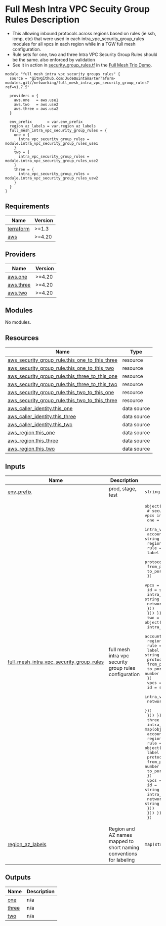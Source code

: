 # Full Mesh Intra VPC Secuity Group Rules Description
- This allowing inbound protocols across regions based on rules (ie ssh, icmp, etc) that
  were used in each intra\_vpc\_security\_group\_rules modules for all vpcs in each region while in a TGW full mesh configuration.
- Rule sets for one, two and three Intra VPC Security Group Rules should be the same. also enforced by validation
- See it in action in [security\_group\_rules.tf](https://github.com/JudeQuintana/terraform-main/blob/main/full_mesh_trio_demo/security_group_rules.tf) in the [Full Mesh Trio Demo](https://github.com/JudeQuintana/terraform-main/tree/main/full_mesh_trio_demo).

```
module "full_mesh_intra_vpc_security_groups_rules" {
  source = "git@github.com:JudeQuintana/terraform-modules.git//networking/full_mesh_intra_vpc_security_group_rules?ref=v1.7.5"

  providers = {
    aws.one   = aws.use1
    aws.two   = aws.use2
    aws.three = aws.usw2
  }

  env_prefix       = var.env_prefix
  region_az_labels = var.region_az_labels
  full_mesh_intra_vpc_security_group_rules = {
    one = {
      intra_vpc_security_group_rules = module.intra_vpc_security_group_rules_use1
    }
    two = {
      intra_vpc_security_group_rules = module.intra_vpc_security_group_rules_use2
    }
    three = {
      intra_vpc_security_group_rules = module.intra_vpc_security_group_rules_usw2
    }
  }
}
```

## Requirements

| Name | Version |
|------|---------|
| <a name="requirement_terraform"></a> [terraform](#requirement\_terraform) | >=1.3 |
| <a name="requirement_aws"></a> [aws](#requirement\_aws) | >=4.20 |

## Providers

| Name | Version |
|------|---------|
| <a name="provider_aws.one"></a> [aws.one](#provider\_aws.one) | >=4.20 |
| <a name="provider_aws.three"></a> [aws.three](#provider\_aws.three) | >=4.20 |
| <a name="provider_aws.two"></a> [aws.two](#provider\_aws.two) | >=4.20 |

## Modules

No modules.

## Resources

| Name | Type |
|------|------|
| [aws_security_group_rule.this_one_to_this_three](https://registry.terraform.io/providers/hashicorp/aws/latest/docs/resources/security_group_rule) | resource |
| [aws_security_group_rule.this_one_to_this_two](https://registry.terraform.io/providers/hashicorp/aws/latest/docs/resources/security_group_rule) | resource |
| [aws_security_group_rule.this_three_to_this_one](https://registry.terraform.io/providers/hashicorp/aws/latest/docs/resources/security_group_rule) | resource |
| [aws_security_group_rule.this_three_to_this_two](https://registry.terraform.io/providers/hashicorp/aws/latest/docs/resources/security_group_rule) | resource |
| [aws_security_group_rule.this_two_to_this_one](https://registry.terraform.io/providers/hashicorp/aws/latest/docs/resources/security_group_rule) | resource |
| [aws_security_group_rule.this_two_to_this_three](https://registry.terraform.io/providers/hashicorp/aws/latest/docs/resources/security_group_rule) | resource |
| [aws_caller_identity.this_one](https://registry.terraform.io/providers/hashicorp/aws/latest/docs/data-sources/caller_identity) | data source |
| [aws_caller_identity.this_three](https://registry.terraform.io/providers/hashicorp/aws/latest/docs/data-sources/caller_identity) | data source |
| [aws_caller_identity.this_two](https://registry.terraform.io/providers/hashicorp/aws/latest/docs/data-sources/caller_identity) | data source |
| [aws_region.this_one](https://registry.terraform.io/providers/hashicorp/aws/latest/docs/data-sources/region) | data source |
| [aws_region.this_three](https://registry.terraform.io/providers/hashicorp/aws/latest/docs/data-sources/region) | data source |
| [aws_region.this_two](https://registry.terraform.io/providers/hashicorp/aws/latest/docs/data-sources/region) | data source |

## Inputs

| Name | Description | Type | Default | Required |
|------|-------------|------|---------|:--------:|
| <a name="input_env_prefix"></a> [env\_prefix](#input\_env\_prefix) | prod, stage, test | `string` | n/a | yes |
| <a name="input_full_mesh_intra_vpc_security_group_rules"></a> [full\_mesh\_intra\_vpc\_security\_group\_rules](#input\_full\_mesh\_intra\_vpc\_security\_group\_rules) | full mesh intra vpc security group rules configuration | <pre>object({<br>    # security rule object to allow inbound across vpcs intra-vpc security group<br>    one = object({<br>      intra_vpc_security_group_rules = map(object({<br>        account_id = string<br>        region     = string<br>        rule = object({<br>          label     = string<br>          protocol  = string<br>          from_port = number<br>          to_port   = number<br>        })<br>        vpcs = map(object({<br>          id                          = string<br>          intra_vpc_security_group_id = string<br>          network_cidr                = string<br>        }))<br>    })) })<br>    two = object({<br>      intra_vpc_security_group_rules = map(object({<br>        account_id = string<br>        region     = string<br>        rule = object({<br>          label     = string<br>          protocol  = string<br>          from_port = number<br>          to_port   = number<br>        })<br>        vpcs = map(object({<br>          id                          = string<br>          intra_vpc_security_group_id = string<br>          network_cidr                = string<br>        }))<br>    })) })<br>    three = object({<br>      intra_vpc_security_group_rules = map(object({<br>        account_id = string<br>        region     = string<br>        rule = object({<br>          label     = string<br>          protocol  = string<br>          from_port = number<br>          to_port   = number<br>        })<br>        vpcs = map(object({<br>          id                          = string<br>          intra_vpc_security_group_id = string<br>          network_cidr                = string<br>        }))<br>    })) })<br>  })</pre> | n/a | yes |
| <a name="input_region_az_labels"></a> [region\_az\_labels](#input\_region\_az\_labels) | Region and AZ names mapped to short naming conventions for labeling | `map(string)` | n/a | yes |

## Outputs

| Name | Description |
|------|-------------|
| <a name="output_one"></a> [one](#output\_one) | n/a |
| <a name="output_three"></a> [three](#output\_three) | n/a |
| <a name="output_two"></a> [two](#output\_two) | n/a |
